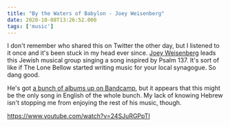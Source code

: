 ```yaml
---
title: "By the Waters of Babylon - Joey Weisenberg"
date: 2020-10-08T13:26:52.000
tags: ['music']
---
```


I don't remember who shared this on Twitter the other day, but I listened to it once and it's been stuck in my head ever since. [Joey Weisenberg](https://joeyweisenberg.bandcamp.com/music) leads this Jewish musical group singing a song inspired by Psalm 137. It's sort of like if The Lone Bellow started writing music for your local synagogue. So dang good.

He's got [a bunch of albums up on Bandcamp](https://joeyweisenberg.bandcamp.com/music), but it appears that this might be the only song in English of the whole bunch. My lack of knowing Hebrew isn't stopping me from enjoying the rest of his music, though.

https://www.youtube.com/watch?v=24SJuRGPpTI

